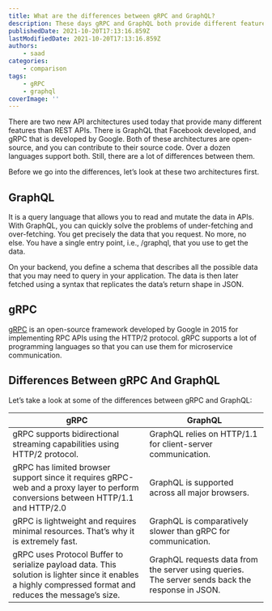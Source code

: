```yaml
---
title: What are the differences between gRPC and GraphQL?
description: These days gRPC and GraphQL both provide different features than REST API. Let's take a look at the differences between these two architectures.
publishedDate: 2021-10-20T17:13:16.859Z
lastModifiedDate: 2021-10-20T17:13:16.859Z
authors:
    - saad
categories:
    - comparison
tags:
    - gRPC
    - graphql
coverImage: ''
---
```


There are two new API architectures used today that provide many different features than REST APIs. There is GraphQL that Facebook developed, and gRPC that is developed by Google. Both of these architectures are open-source, and you can contribute to their source code. Over a dozen languages support both. Still, there are a lot of differences between them.

Before we go into the differences, let’s look at these two architectures first.

## GraphQL

It is a query language that allows you to read and mutate the data in APIs. With GraphQL, you can quickly solve the problems of under-fetching and over-fetching. You get precisely the data that you request. No more, no else. You have a single entry point, i.e., /graphql, that you use to get the data.

On your backend, you define a schema that describes all the possible data that you may need to query in your application. The data is then later fetched using a syntax that replicates the data’s return shape in JSON.

## gRPC

[gRPC](https://grpc.io/) is an open-source framework developed by Google in 2015 for implementing RPC APIs using the HTTP/2 protocol. gRPC supports a lot of programming languages so that you can use them for microservice communication.

## Differences Between gRPC And GraphQL

Let’s take a look at some of the differences between gRPC and GraphQL:

| gRPC                                                                                                                                                      | GraphQL                                                                                          |
| --------------------------------------------------------------------------------------------------------------------------------------------------------- | ------------------------------------------------------------------------------------------------ |
| gRPC supports bidirectional streaming capabilities using HTTP/2 protocol.                                                                                 | GraphQL relies on HTTP/1.1 for client-server communication.                                      |
| gRPC has limited browser support since it requires gRPC-web and a proxy layer to perform conversions between HTTP/1.1 and HTTP/2.0                        | GraphQL is supported across all major browsers.                                                  |
| gRPC is lightweight and requires minimal resources. That’s why it is extremely fast.                                                                      | GraphQL is comparatively slower than gRPC for communication.                                     |
| gRPC uses Protocol Buffer to serialize payload data. This solution is lighter since it enables a highly compressed format and reduces the message’s size. | GraphQL requests data from the server using queries. The server sends back the response in JSON. |
